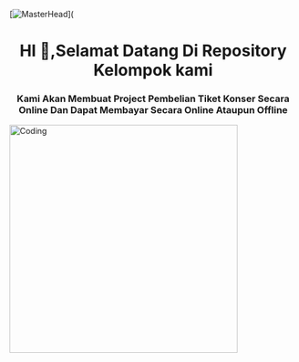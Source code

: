 [![MasterHead](https://images-wixmp-ed30a86b8c4ca887773594c2.wixmp.com/f/54c6ef33-a1f6-4b92-a2de-c3f080064b5f/d73is2l-63ef0a91-139c-440b-8d17-3a52a98309e6.gif?token=eyJ0eXAiOiJKV1QiLCJhbGciOiJIUzI1NiJ9.eyJzdWIiOiJ1cm46YXBwOjdlMGQxODg5ODIyNjQzNzNhNWYwZDQxNWVhMGQyNmUwIiwiaXNzIjoidXJuOmFwcDo3ZTBkMTg4OTgyMjY0MzczYTVmMGQ0MTVlYTBkMjZlMCIsIm9iaiI6W1t7InBhdGgiOiJcL2ZcLzU0YzZlZjMzLWExZjYtNGI5Mi1hMmRlLWMzZjA4MDA2NGI1ZlwvZDczaXMybC02M2VmMGE5MS0xMzljLTQ0MGItOGQxNy0zYTUyYTk4MzA5ZTYuZ2lmIn1dXSwiYXVkIjpbInVybjpzZXJ2aWNlOmZpbGUuZG93bmxvYWQiXX0.7bgRTSWbly_GFRbNIkSoprfD5M5dcJdnr501rUjJwCA)](

<h1 align ="center"> HI 👋,Selamat Datang Di Repository Kelompok kami</h1>
<h3 align ="center">Kami Akan Membuat Project Pembelian Tiket Konser Secara Online Dan Dapat Membayar Secara Online Ataupun Offline</h3>

<img align="center" alt="Coding" width="400" src="https://media.tenor.com/lU6jP4hbWLkAAAAC/concert-performing.gif">

